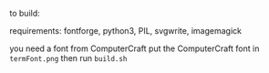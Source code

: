 to build:

requirements: fontforge, python3, PIL, svgwrite, imagemagick

you need a font from ComputerCraft
put the ComputerCraft font in `termFont.png`
then run `build.sh`
